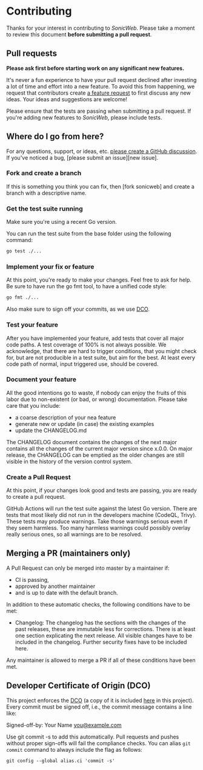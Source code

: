<!-- SPDX-FileCopyrightText: 2025 The SonicWeb contributors.
     SPDX-License-Identifier: MPL-2.0
-->

Contributing
============

Thanks for your interest in contributing to *SonicWeb*. Please take a moment to
review this document __before submitting a pull request__.

Pull requests
-------------

__Please ask first before starting work on any significant new features.__

It's never a fun experience to have your pull request declined after investing a
lot of time and effort into a new feature. To avoid this from happening, we
request that contributors create
[a feature request](https://github.com/AlphaOne1/sonicweb/discussions/new?category=ideas)
to first discuss any new ideas. Your ideas and suggestions are welcome!

Please ensure that the tests are passing when submitting a pull request. If
you're adding new features to *SonicWeb*, please include tests.


Where do I go from here?
------------------------

For any questions, support, or ideas, etc.
[please create a GitHub discussion](https://github.com/AlphaOne1/sonicweb/discussions/new).
If you've noticed a bug, [please submit an issue][new issue].

### Fork and create a branch

If this is something you think you can fix, then [fork sonicweb] and create a
branch with a descriptive name.

### Get the test suite running

Make sure you're using a recent Go version.

You can run the test suite from the base folder using the following command:

```bash
go test ./...
```

### Implement your fix or feature

At this point, you're ready to make your changes. Feel free to ask for help.
Be sure to have run the go fmt tool, to have a unified code style:

```bash
go fmt ./...
```

Also make sure to sign off your commits, as we use [DCO](#developer-certificate-of-origin-dco).

### Test your feature

After you have implemented your feature, add tests that cover all major code paths.
A test coverage of 100% is not always possible. We acknowledge, that there are hard
to trigger conditions, that you might check for, but are not producible in a test
suite, but aim for the best. At least every code path of normal, input triggered
use, should be covered.

### Document your feature

All the good intentions go to waste, if nobody can enjoy the fruits of this labor
due to non-existent (or bad, or wrong) documentation. Please take care that you
include:

- a coarse description of your nea feature
- generate new or update (in case) the existing examples
- update the CHANGELOG.md

The CHANGELOG document contains the changes of the next major contains all the
changes of the current major version since x.0.0. On major release, the CHANGELOG
can be emptied as the older changes are still visible in the history of the version
control system.

### Create a Pull Request

At this point, if your changes look good and tests are passing, you are ready to
create a pull request.

GitHub Actions will run the test suite against the latest Go version. There are
tests that most likely did not run in the developers machine (CodeQL, Trivy). These
tests may produce warnings. Take those warnings serious even if they seem harmless.
Too many harmless warnings could possibly overlay really serious ones, so all
warnings are to be resolved.

Merging a PR (maintainers only)
-------------------------------

A Pull Request can only be merged into master by a maintainer if:

- CI is passing,
- approved by another maintainer
- and is up to date with the default branch.

In addition to these automatic checks, the following conditions have to be met:

- Changelog: The changelog has the sections with the changes of the past releases, these
  are immutable less for corrections. There is at least one section explicating the next
  release. All visible changes have to be included in the changelog. Further security
  fixes have to be included here.

Any maintainer is allowed to merge a PR if all of these conditions have been met.

Developer Certificate of Origin (DCO)
-------------------------------------

This project enforces the [DCO](https://developercertificate.org) (a copy of it
is included [here](LICENSES/DCO.txt) in this project).
Every commit must be signed off, i.e., the commit message contains a line like:

Signed-off-by: Your Name <you@example.com>

Use git commit -s to add this automatically. Pull requests and pushes without
proper sign-offs will fail the compliance checks. You can alias `git commit`
command to always include the flag as follows:

```shell
git config --global alias.ci 'commit -s'
```
